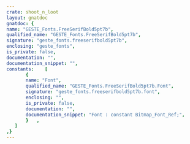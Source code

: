 ```yaml
---
crate: shoot_n_loot
layout: gnatdoc
gnatdoc: {
name: "GESTE_Fonts.FreeSerifBold5pt7b",
qualified_name: "GESTE_Fonts.FreeSerifBold5pt7b",
signature: "geste_fonts.freeserifbold5pt7b",
enclosing: "geste_fonts",
is_private: false,
documentation: "",
documentation_snippet: "",
constants:    [
       {
       name: "Font",
       qualified_name: "GESTE_Fonts.FreeSerifBold5pt7b.Font",
       signature: "geste_fonts.freeserifbold5pt7b.font",
       enclosing: "",
       is_private: false,
       documentation: "",
       documentation_snippet: "Font : constant Bitmap_Font_Ref;",
       }   ,
   ]
,}
---
```

